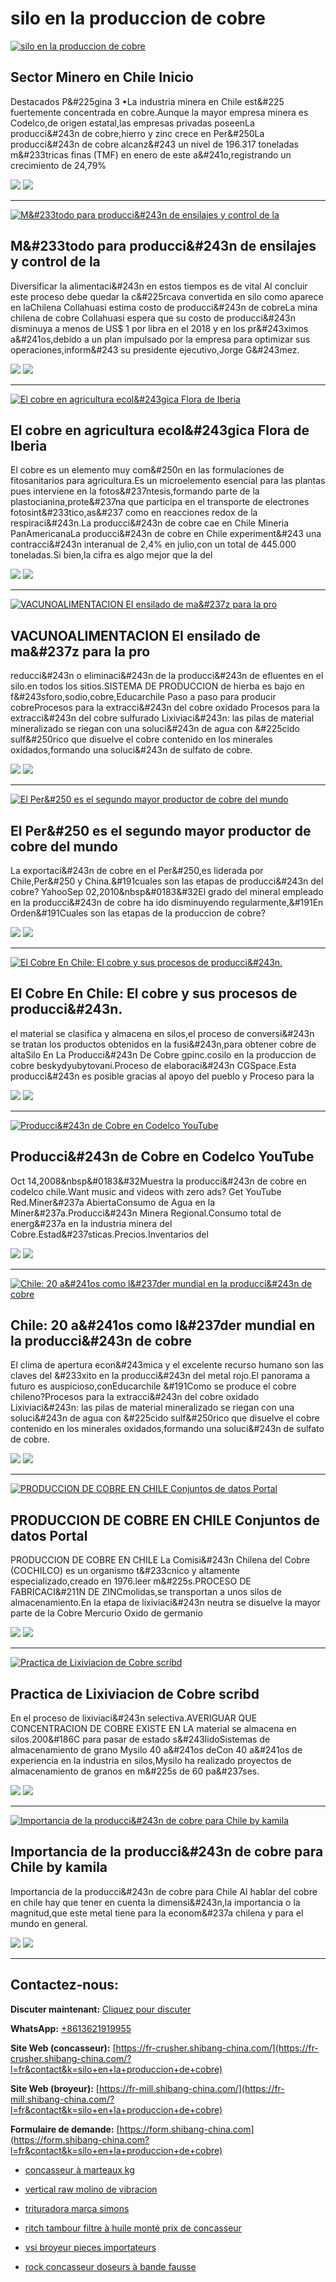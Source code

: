 # silo en la produccion de cobre

<a href="https://swt.shibang-china.com/?l=fr&img&k=silo+en+la+produccion+de+cobre" target="_blank">![silo en la produccion de cobre](http://static.shibang-china.com/all-800x300/707.jpg)</a>

## Sector Minero en Chile Inicio
Destacados P&#225gina 3 •La industria minera en Chile est&#225 fuertemente concentrada en cobre.Aunque la mayor empresa minera es Codelco,de origen estatal,las empresas privadas poseenLa producci&#243n de cobre,hierro y zinc crece en Per&#250La producci&#243n de cobre alcanz&#243 un nivel de 196.317 toneladas m&#233tricas finas (TMF) en enero de este a&#241o,registrando un crecimiento de 24,79%


<a href="https://whatsapp.shibangsoft.com/WhatsApp.php" target="_blank" title="WhatsApp">![](http://static.shibang-china.com/icon/whatsapp.png)</a> <a href="https://swt.shibang-china.com/?l=fr&icon&k=silo+en+la+produccion+de+cobre" target="_blank">![](http://static.shibang-china.com/icon/chat-fr.png)</a>

---

<a href="https://swt.shibang-china.com/?l=fr&img&k=silo+en+la+produccion+de+cobre" target="_blank">![M&#233todo para producci&#243n de ensilajes y control de la](http://static.shibang-china.com/all-800x300/1190.jpg)</a>

## M&#233todo para producci&#243n de ensilajes y control de la
Diversificar la alimentaci&#243n en estos tiempos es de vital Al concluir este proceso debe quedar la c&#225rcava convertida en silo como aparece en laChilena Collahuasi estima costo de producci&#243n de cobreLa mina chilena de cobre Collahuasi espera que su costo de producci&#243n disminuya a menos de US$ 1 por libra en el 2018 y en los pr&#243ximos a&#241os,debido a un plan impulsado por la empresa para optimizar sus operaciones,inform&#243 su presidente ejecutivo,Jorge G&#243mez.


<a href="https://whatsapp.shibangsoft.com/WhatsApp.php" target="_blank" title="WhatsApp">![](http://static.shibang-china.com/icon/whatsapp.png)</a> <a href="https://swt.shibang-china.com/?l=fr&icon&k=silo+en+la+produccion+de+cobre" target="_blank">![](http://static.shibang-china.com/icon/chat-fr.png)</a>

---

<a href="https://swt.shibang-china.com/?l=fr&img&k=silo+en+la+produccion+de+cobre" target="_blank">![El cobre en agricultura ecol&#243gica Flora de Iberia](http://static.shibang-china.com/all-800x300/1484.jpg)</a>

## El cobre en agricultura ecol&#243gica Flora de Iberia
El cobre es un elemento muy com&#250n en las formulaciones de fitosanitarios para agricultura.Es un microelemento esencial para las plantas pues interviene en la fotos&#237ntesis,formando parte de la plastocianina,prote&#237na que participa en el transporte de electrones fotosint&#233tico,as&#237 como en reacciones redox de la respiraci&#243n.La producci&#243n de cobre cae en Chile Mineria PanAmericanaLa producci&#243n de cobre en Chile experiment&#243 una contracci&#243n interanual de 2,4% en julio,con un total de 445.000 toneladas.Si bien,la cifra es algo mejor que la del


<a href="https://whatsapp.shibangsoft.com/WhatsApp.php" target="_blank" title="WhatsApp">![](http://static.shibang-china.com/icon/whatsapp.png)</a> <a href="https://swt.shibang-china.com/?l=fr&icon&k=silo+en+la+produccion+de+cobre" target="_blank">![](http://static.shibang-china.com/icon/chat-fr.png)</a>

---

<a href="https://swt.shibang-china.com/?l=fr&img&k=silo+en+la+produccion+de+cobre" target="_blank">![VACUNOALIMENTACION EI ensilado de ma&#237z para la pro](http://static.shibang-china.com/all-800x300/1232.jpg)</a>

## VACUNOALIMENTACION EI ensilado de ma&#237z para la pro
reducci&#243n o eliminaci&#243n de la producci&#243n de efluentes en el silo.en todos los sitios.SISTEMA DE PRODUCCION de hierba es bajo en f&#243sforo,sodio,cobre,Educarchile Paso a paso para producir cobreProcesos para la extracci&#243n del cobre oxidado Procesos para la extracci&#243n del cobre sulfurado Lixiviaci&#243n: las pilas de material mineralizado se riegan con una soluci&#243n de agua con &#225cido sulf&#250rico que disuelve el cobre contenido en los minerales oxidados,formando una soluci&#243n de sulfato de cobre.


<a href="https://whatsapp.shibangsoft.com/WhatsApp.php" target="_blank" title="WhatsApp">![](http://static.shibang-china.com/icon/whatsapp.png)</a> <a href="https://swt.shibang-china.com/?l=fr&icon&k=silo+en+la+produccion+de+cobre" target="_blank">![](http://static.shibang-china.com/icon/chat-fr.png)</a>

---

<a href="https://swt.shibang-china.com/?l=fr&img&k=silo+en+la+produccion+de+cobre" target="_blank">![El Per&#250 es el segundo mayor productor de cobre del mundo](http://static.shibang-china.com/all-800x300/144.jpg)</a>

## El Per&#250 es el segundo mayor productor de cobre del mundo
La exportaci&#243n de cobre en el Per&#250,es liderada por Chile,Per&#250 y China.&#191cuales son las etapas de producci&#243n del cobre? YahooSep 02,2010&nbsp&#0183&#32El grado del mineral empleado en la producci&#243n de cobre ha ido disminuyendo regularmente,&#191En Orden&#191Cuales son las etapas de la produccion de cobre?


<a href="https://whatsapp.shibangsoft.com/WhatsApp.php" target="_blank" title="WhatsApp">![](http://static.shibang-china.com/icon/whatsapp.png)</a> <a href="https://swt.shibang-china.com/?l=fr&icon&k=silo+en+la+produccion+de+cobre" target="_blank">![](http://static.shibang-china.com/icon/chat-fr.png)</a>

---

<a href="https://swt.shibang-china.com/?l=fr&img&k=silo+en+la+produccion+de+cobre" target="_blank">![El Cobre En Chile: El cobre y sus procesos de producci&#243n.](http://static.shibang-china.com/all-800x300/638.jpg)</a>

## El Cobre En Chile: El cobre y sus procesos de producci&#243n.
el material se clasifica y almacena en silos,el proceso de conversi&#243n se tratan los productos obtenidos en la fusi&#243n,para obtener cobre de altaSilo En La Producci&#243n De Cobre gpinc.cosilo en la produccion de cobre beskydyubytovani.Proceso de elaboraci&#243n CGSpace.Esta producci&#243n es posible gracias al apoyo del pueblo y Proceso para la


<a href="https://whatsapp.shibangsoft.com/WhatsApp.php" target="_blank" title="WhatsApp">![](http://static.shibang-china.com/icon/whatsapp.png)</a> <a href="https://swt.shibang-china.com/?l=fr&icon&k=silo+en+la+produccion+de+cobre" target="_blank">![](http://static.shibang-china.com/icon/chat-fr.png)</a>

---

<a href="https://swt.shibang-china.com/?l=fr&img&k=silo+en+la+produccion+de+cobre" target="_blank">![Producci&#243n de Cobre en Codelco YouTube](http://static.shibang-china.com/all-800x300/286.jpg)</a>

## Producci&#243n de Cobre en Codelco YouTube
Oct 14,2008&nbsp&#0183&#32Muestra la producci&#243n de cobre en codelco chile.Want music and videos with zero ads? Get YouTube Red.Miner&#237a AbiertaConsumo de Agua en la Miner&#237a.Producci&#243n Minera Regional.Consumo total de energ&#237a en la industria minera del Cobre.Estad&#237sticas.Precios.Inventarios del


<a href="https://whatsapp.shibangsoft.com/WhatsApp.php" target="_blank" title="WhatsApp">![](http://static.shibang-china.com/icon/whatsapp.png)</a> <a href="https://swt.shibang-china.com/?l=fr&icon&k=silo+en+la+produccion+de+cobre" target="_blank">![](http://static.shibang-china.com/icon/chat-fr.png)</a>

---

<a href="https://swt.shibang-china.com/?l=fr&img&k=silo+en+la+produccion+de+cobre" target="_blank">![Chile: 20 a&#241os como l&#237der mundial en la producci&#243n de cobre](http://static.shibang-china.com/all-800x300/254.jpg)</a>

## Chile: 20 a&#241os como l&#237der mundial en la producci&#243n de cobre
El clima de apertura econ&#243mica y el excelente recurso humano son las claves del &#233xito en la producci&#243n del metal rojo.El panorama a futuro es auspicioso,conEducarchile &#191Como se produce el cobre chileno?Procesos para la extracci&#243n del cobre oxidado Lixiviaci&#243n: las pilas de material mineralizado se riegan con una soluci&#243n de agua con &#225cido sulf&#250rico que disuelve el cobre contenido en los minerales oxidados,formando una soluci&#243n de sulfato de cobre.


<a href="https://whatsapp.shibangsoft.com/WhatsApp.php" target="_blank" title="WhatsApp">![](http://static.shibang-china.com/icon/whatsapp.png)</a> <a href="https://swt.shibang-china.com/?l=fr&icon&k=silo+en+la+produccion+de+cobre" target="_blank">![](http://static.shibang-china.com/icon/chat-fr.png)</a>

---

<a href="https://swt.shibang-china.com/?l=fr&img&k=silo+en+la+produccion+de+cobre" target="_blank">![PRODUCCION DE COBRE EN CHILE Conjuntos de datos Portal](http://static.shibang-china.com/all-800x300/439.jpg)</a>

## PRODUCCION DE COBRE EN CHILE Conjuntos de datos Portal
PRODUCCION DE COBRE EN CHILE La Comisi&#243n Chilena del Cobre (COCHILCO) es un organismo t&#233cnico y altamente especializado,creado en 1976.leer m&#225s.PROCESO DE FABRICACI&#211N DE ZINCmolidas,se transportan a unos silos de almacenamiento.En la etapa de lixiviaci&#243n neutra se disuelve la mayor parte de la Cobre Mercurio Oxido de germanio


<a href="https://whatsapp.shibangsoft.com/WhatsApp.php" target="_blank" title="WhatsApp">![](http://static.shibang-china.com/icon/whatsapp.png)</a> <a href="https://swt.shibang-china.com/?l=fr&icon&k=silo+en+la+produccion+de+cobre" target="_blank">![](http://static.shibang-china.com/icon/chat-fr.png)</a>

---

<a href="https://swt.shibang-china.com/?l=fr&img&k=silo+en+la+produccion+de+cobre" target="_blank">![Practica de Lixiviacion de Cobre scribd](http://static.shibang-china.com/all-800x300/1175.jpg)</a>

## Practica de Lixiviacion de Cobre scribd
En el proceso de lixiviaci&#243n selectiva.AVERIGUAR QUE CONCENTRACION DE COBRE EXISTE EN LA material se almacena en silos.200&#186C para pasar de estado s&#243lidoSistemas de almacenamiento de grano Mysilo 40 a&#241os deCon 40 a&#241os de experiencia en la industria en silos,Mysilo ha realizado proyectos de almacenamiento de granos en m&#225s de 60 pa&#237ses.


<a href="https://whatsapp.shibangsoft.com/WhatsApp.php" target="_blank" title="WhatsApp">![](http://static.shibang-china.com/icon/whatsapp.png)</a> <a href="https://swt.shibang-china.com/?l=fr&icon&k=silo+en+la+produccion+de+cobre" target="_blank">![](http://static.shibang-china.com/icon/chat-fr.png)</a>

---

<a href="https://swt.shibang-china.com/?l=fr&img&k=silo+en+la+produccion+de+cobre" target="_blank">![Importancia de la producci&#243n de cobre para Chile by kamila](http://static.shibang-china.com/all-800x300/527.jpg)</a>

## Importancia de la producci&#243n de cobre para Chile by kamila
Importancia de la producci&#243n de cobre para Chile Al hablar del cobre en chile hay que tener en cuenta la dimensi&#243n,la importancia o la magnitud,que este metal tiene para la econom&#237a chilena y para el mundo en general.

<a href="https://whatsapp.shibangsoft.com/WhatsApp.php" target="_blank" title="WhatsApp">![](http://static.shibang-china.com/icon/whatsapp.png)</a> <a href="https://swt.shibang-china.com/?l=fr&icon&k=silo+en+la+produccion+de+cobre" target="_blank">![](http://static.shibang-china.com/icon/chat-fr.png)</a>

---
## Contactez-nous:

**Discuter maintenant:** [Cliquez pour discuter](https://swt.shibang-china.com?l=fr&contact&k=silo+en+la+produccion+de+cobre)

**WhatsApp:**  [+8613621919955](https://whatsapp.shibangsoft.com/WhatsApp.php)

**Site Web (concasseur):** [https://fr-crusher.shibang-china.com/](https://fr-crusher.shibang-china.com/?l=fr&contact&k=silo+en+la+produccion+de+cobre)

**Site Web (broyeur):** [https://fr-mill.shibang-china.com/](https://fr-mill.shibang-china.com/?l=fr&contact&k=silo+en+la+produccion+de+cobre)

**Formulaire de demande:** [https://form.shibang-china.com](https://form.shibang-china.com?l=fr&contact&k=silo+en+la+produccion+de+cobre)

* [concasseur à marteaux kg](../61/concasseur%20%C3%A0%20marteaux%20kg.md)

* [vertical raw molino de vibracion](../63/vertical%20raw%20molino%20de%20vibracion.md)

* [trituradora marca simons](../63/trituradora%20marca%20simons.md)

* [ritch tambour filtre à huile monté prix de concasseur](../61/ritch%20tambour%20filtre%20%C3%A0%20huile%20mont%C3%A9%20prix%20de%20concasseur.md)

* [vsi broyeur pieces importateurs](../65/vsi%20broyeur%20pieces%20importateurs.md)

* [rock concasseur doseurs à bande fausse](../65/rock%20concasseur%20doseurs%20%C3%A0%20bande%20fausse.md)